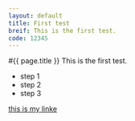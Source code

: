 ```yaml
---
layout: default
title: First test
breif: This is the first test.
code: 12345
---
```


#{{ page.title }}
This is the first test.

+ step 1
+ step 2
+ step 3

[this is my linke](http://yjfox.github.com)